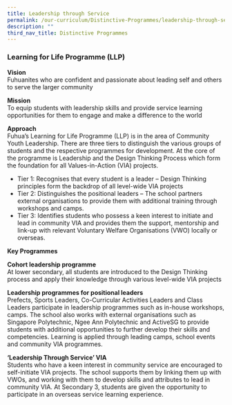 ```yaml
---
title: Leadership through Service
permalink: /our-curriculum/Distinctive-Programmes/leadership-through-service/
description: ""
third_nav_title: Distinctive Programmes
---
```

### Learning for Life Programme (LLP)

**Vision**
<br> Fuhuanites who are confident and passionate about leading self and others to serve the larger community

**Mission**
<br> To equip students with leadership skills and provide service learning opportunities for them to engage and make a difference to the world

**Approach**
<br> Fuhua’s Learning for Life Programme (LLP) is in the area of Community Youth Leadership. There are three tiers to distinguish the various groups of students and the respective programmes for development. At the core of the programme is Leadership and the Design Thinking Process which form the foundation for all Values-in-Action (VIA) projects.

* Tier 1: Recognises that every student is a leader – Design Thinking principles form the backdrop of all level-wide VIA projects
* Tier 2: Distinguishes the positional leaders – The school partners external organisations to provide them with additional training through workshops and camps.
* Tier 3: Identifies students who possess a keen interest to initiate and lead in community VIA and provides them the support, mentorship and link-up with relevant Voluntary Welfare Organisations (VWO) locally or overseas.    

**Key Programmes**

**Cohort leadership programme**
<br> At lower secondary, all students are introduced to the Design Thinking process and apply their knowledge through various level-wide VIA projects

**Leadership programmes for positional leaders**
<br> Prefects, Sports Leaders, Co-Curricular Activities Leaders and Class Leaders participate in leadership programmes such as in-house workshops, camps. The school also works with external organisations such as Singapore Polytechnic, Ngee Ann Polytechnic and ActiveSG to provide students with additional opportunities to further develop their skills and competencies. Learning is applied through leading camps, school events and community VIA programmes.

**‘Leadership Through Service’ VIA**
<br> Students who have a keen interest in community service are encouraged to self-initiate VIA projects. The school supports them by linking them up with VWOs, and working with them to develop skills and attributes to lead in community VIA. At Secondary 3, students are given the opportunity to participate in an overseas service learning experience.